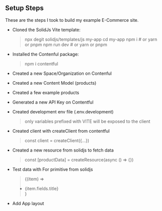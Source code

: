 ## Setup Steps

These are the steps I took to build my example E-Commerce site.

- Cloned the SolidJs Vite template:

  > npx degit solidjs/templates/js my-app
  > cd my-app
  > npm i # or yarn or pnpm
  > npm run dev # or yarn or pnpm

- Installed the Contenful package:

  > npm i contentful

- Created a new Space/Organization on Contenful

- Created a new Content Model (products)

- Created a few example products

- Generated a new API Key on Contentful

- Created development env file (.env.development)

  > only variables prefixed with VITE will be exposed to the client

- Created client with createClient from contentful

  > const client = createClient({...})

- Created a new resource from solidjs to fetch data

  > const [productData] = createResource(async () => {})

- Test data with For primitive from solidjs

  > <For each={productData()}>{(item) => <li>{item.fields.title}</li>}</For>

- Add App layout
